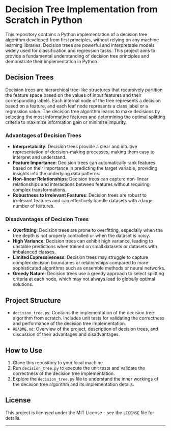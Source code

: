 # Decision Tree Implementation from Scratch in Python

This repository contains a Python implementation of a decision tree algorithm developed from first principles, without relying on any machine learning libraries. Decision trees are powerful and interpretable models widely used for classification and regression tasks. This project aims to provide a fundamental understanding of decision tree principles and demonstrate their implementation in Python.

## Decision Trees

Decision trees are hierarchical tree-like structures that recursively partition the feature space based on the values of input features and their corresponding labels. Each internal node of the tree represents a decision based on a feature, and each leaf node represents a class label or a regression value. The decision tree algorithm learns to make decisions by selecting the most informative features and determining the optimal splitting criteria to maximize information gain or minimize impurity.

### Advantages of Decision Trees
- **Interpretability**: Decision trees provide a clear and intuitive representation of decision-making processes, making them easy to interpret and understand.
- **Feature Importance**: Decision trees can automatically rank features based on their importance in predicting the target variable, providing insights into the underlying data patterns.
- **Non-linear Relationships**: Decision trees can capture non-linear relationships and interactions between features without requiring complex transformations.
- **Robustness to Irrelevant Features**: Decision trees are robust to irrelevant features and can effectively handle datasets with a large number of features.

### Disadvantages of Decision Trees
- **Overfitting**: Decision trees are prone to overfitting, especially when the tree depth is not properly controlled or when the dataset is noisy.
- **High Variance**: Decision trees can exhibit high variance, leading to unstable predictions when trained on small datasets or datasets with imbalanced classes.
- **Limited Expressiveness**: Decision trees may struggle to capture complex decision boundaries or relationships compared to more sophisticated algorithms such as ensemble methods or neural networks.
- **Greedy Nature**: Decision trees use a greedy approach to select splitting criteria at each node, which may not always lead to globally optimal solutions.

## Project Structure

- `decision_tree.py`: Contains the implementation of the decision tree algorithm from scratch. Includes unit tests for validating the correctness and performance of the decision tree implementation.
- `README.md`: Overview of the project, description of decision trees, and discussion of their advantages and disadvantages.

## How to Use

1. Clone this repository to your local machine.
2. Run `decision_tree.py` to execute the unit tests and validate the correctness of the decision tree implementation.
3. Explore the `decision_tree.py` file to understand the inner workings of the decision tree algorithm and its implementation details.


## License

This project is licensed under the MIT License - see the `LICENSE` file for details.

---
